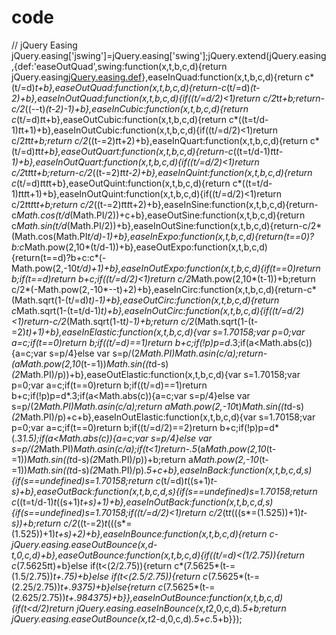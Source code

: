 # code
// jQuery Easing jQuery.easing['jswing']=jQuery.easing['swing'];jQuery.extend(jQuery.easing,{def:'easeOutQuad',swing:function(x,t,b,c,d){return jQuery.easing[jQuery.easing.def](x,t,b,c,d)},easeInQuad:function(x,t,b,c,d){return c*(t/=d)*t+b},easeOutQuad:function(x,t,b,c,d){return-c*(t/=d)*(t-2)+b},easeInOutQuad:function(x,t,b,c,d){if((t/=d/2)&lt;1)return c/2*t*t+b;return-c/2*((--t)*(t-2)-1)+b},easeInCubic:function(x,t,b,c,d){return c*(t/=d)*t*t+b},easeOutCubic:function(x,t,b,c,d){return c*((t=t/d-1)*t*t+1)+b},easeInOutCubic:function(x,t,b,c,d){if((t/=d/2)&lt;1)return c/2*t*t*t+b;return c/2*((t-=2)*t*t+2)+b},easeInQuart:function(x,t,b,c,d){return c*(t/=d)*t*t*t+b},easeOutQuart:function(x,t,b,c,d){return-c*((t=t/d-1)*t*t*t-1)+b},easeInOutQuart:function(x,t,b,c,d){if((t/=d/2)&lt;1)return c/2*t*t*t*t+b;return-c/2*((t-=2)*t*t*t-2)+b},easeInQuint:function(x,t,b,c,d){return c*(t/=d)*t*t*t*t+b},easeOutQuint:function(x,t,b,c,d){return c*((t=t/d-1)*t*t*t*t+1)+b},easeInOutQuint:function(x,t,b,c,d){if((t/=d/2)&lt;1)return c/2*t*t*t*t*t+b;return c/2*((t-=2)*t*t*t*t+2)+b},easeInSine:function(x,t,b,c,d){return-c*Math.cos(t/d*(Math.PI/2))+c+b},easeOutSine:function(x,t,b,c,d){return c*Math.sin(t/d*(Math.PI/2))+b},easeInOutSine:function(x,t,b,c,d){return-c/2*(Math.cos(Math.PI*t/d)-1)+b},easeInExpo:function(x,t,b,c,d){return(t==0)?b:c*Math.pow(2,10*(t/d-1))+b},easeOutExpo:function(x,t,b,c,d){return(t==d)?b+c:c*(-Math.pow(2,-10*t/d)+1)+b},easeInOutExpo:function(x,t,b,c,d){if(t==0)return b;if(t==d)return b+c;if((t/=d/2)&lt;1)return c/2*Math.pow(2,10*(t-1))+b;return c/2*(-Math.pow(2,-10*--t)+2)+b},easeInCirc:function(x,t,b,c,d){return-c*(Math.sqrt(1-(t/=d)*t)-1)+b},easeOutCirc:function(x,t,b,c,d){return c*Math.sqrt(1-(t=t/d-1)*t)+b},easeInOutCirc:function(x,t,b,c,d){if((t/=d/2)&lt;1)return-c/2*(Math.sqrt(1-t*t)-1)+b;return c/2*(Math.sqrt(1-(t-=2)*t)+1)+b},easeInElastic:function(x,t,b,c,d){var s=1.70158;var p=0;var a=c;if(t==0)return b;if((t/=d)==1)return b+c;if(!p)p=d*.3;if(a&lt;Math.abs(c)){a=c;var s=p/4}else var s=p/(2*Math.PI)*Math.asin(c/a);return-(a*Math.pow(2,10*(t-=1))*Math.sin((t*d-s)*(2*Math.PI)/p))+b},easeOutElastic:function(x,t,b,c,d){var s=1.70158;var p=0;var a=c;if(t==0)return b;if((t/=d)==1)return b+c;if(!p)p=d*.3;if(a&lt;Math.abs(c)){a=c;var s=p/4}else var s=p/(2*Math.PI)*Math.asin(c/a);return a*Math.pow(2,-10*t)*Math.sin((t*d-s)*(2*Math.PI)/p)+c+b},easeInOutElastic:function(x,t,b,c,d){var s=1.70158;var p=0;var a=c;if(t==0)return b;if((t/=d/2)==2)return b+c;if(!p)p=d*(.3*1.5);if(a&lt;Math.abs(c)){a=c;var s=p/4}else var s=p/(2*Math.PI)*Math.asin(c/a);if(t&lt;1)return-.5*(a*Math.pow(2,10*(t-=1))*Math.sin((t*d-s)*(2*Math.PI)/p))+b;return a*Math.pow(2,-10*(t-=1))*Math.sin((t*d-s)*(2*Math.PI)/p)*.5+c+b},easeInBack:function(x,t,b,c,d,s){if(s==undefined)s=1.70158;return c*(t/=d)*t*((s+1)*t-s)+b},easeOutBack:function(x,t,b,c,d,s){if(s==undefined)s=1.70158;return c*((t=t/d-1)*t*((s+1)*t+s)+1)+b},easeInOutBack:function(x,t,b,c,d,s){if(s==undefined)s=1.70158;if((t/=d/2)&lt;1)return c/2*(t*t*(((s*=(1.525))+1)*t-s))+b;return c/2*((t-=2)*t*(((s*=(1.525))+1)*t+s)+2)+b},easeInBounce:function(x,t,b,c,d){return c-jQuery.easing.easeOutBounce(x,d-t,0,c,d)+b},easeOutBounce:function(x,t,b,c,d){if((t/=d)&lt;(1/2.75)){return c*(7.5625*t*t)+b}else if(t&lt;(2/2.75)){return c*(7.5625*(t-=(1.5/2.75))*t+.75)+b}else if(t&lt;(2.5/2.75)){return c*(7.5625*(t-=(2.25/2.75))*t+.9375)+b}else{return c*(7.5625*(t-=(2.625/2.75))*t+.984375)+b}},easeInOutBounce:function(x,t,b,c,d){if(t&lt;d/2)return jQuery.easing.easeInBounce(x,t*2,0,c,d)*.5+b;return jQuery.easing.easeOutBounce(x,t*2-d,0,c,d)*.5+c*.5+b}});
